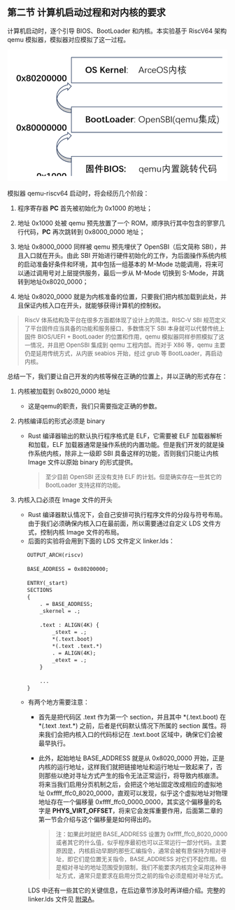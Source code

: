 ## 第二节 计算机启动过程和对内核的要求



计算机启动时，逐个引导 BIOS、BootLoader 和内核。本实验基于 RiscV64 架构 qemu 模拟器，模拟器对应模拟了这一过程。

<div style="text-align:center">
   <img src=".\img\启动过程.svg" alt="启动过程" style="zoom:70%"/>
</div>


模拟器 qemu-riscv64 启动时，将会经历几个阶段：

1. 程序寄存器 **PC** 首先被初始化为 0x1000 的地址；

2. 地址 0x1000 处被 qemu 预先放置了一个 ROM，顺序执行其中包含的寥寥几行代码，**PC** 再次跳转到 0x8000_0000 地址；

3. 地址 0x8000_0000 同样被 qemu 预先埋伏了 OpenSBI（后文简称 SBI），并且入口就在开头。由此 SBI 开始进行硬件初始化的工作，为后面操作系统内核的启动准备好条件和环境，其中包括一组基本的 M-Mode 功能调用，将来可以通过调用号对上层提供服务，最后一步从 M-Mode 切换到 S-Mode，并跳转到地址0x8020_0000；
4. 地址 0x8020_0000 就是为内核准备的位置，只要我们把内核加载到此处，并且保证内核入口在开头，就能够获得计算机的控制权。

> <font size=2>RiscV 体系结构及平台在很多方面都体现了设计上的简洁。RISC-V SBI 规范定义了平台固件应当具备的功能和服务接口，多数情况下 SBI 本身就可以代替传统上固件 BIOS/UEFI + BootLoader 的位置和作用，qemu 模拟器同样参照模拟了这一情况，并且把 OpenSBI 集成到 qemu 工程内部。而对于 X86 等，qemu 主要仍是延用传统方式，从内嵌 seabios 开始，经过 grub 等 BootLoader，再启动内核。</font>

总结一下，我们要让自己开发的内核等候在正确的位置上，并以正确的形式存在：

1. 内核被加载到 0x8020_0000 地址

   - 这是qemu的职责，我们只需要指定正确的参数。

2. 内核编译后的形式必须是 binary

   - Rust 编译器输出的默认执行程序格式是 ELF，它需要被 ELF 加载器解析和加载，ELF 加载器通常是操作系统的内置功能。但是我们开发的就是操作系统内核，除非上一级即 SBI 具备这样的功能，否则我们只能让内核 Image 文件以原始 binary 的形式提供。

     > <font size=2>至少目前 OpenSBI 还没有支持 ELF 的计划。但是确实存在一些其它的 BootLoader 支持这样的功能。</font>

3. 内核入口必须在 Image 文件的开头

   - Rust 编译器默认情况下，会自己安排可执行程序文件的分段与符号布局。由于我们必须确保内核入口在最前面，所以需要通过自定义 LDS 文件方式，控制内核 Image 文件的布局。
   - 后面的实验将会用到下面的 LDS 文件定义 linker.lds：

   ```bash{.line-numbers}
      OUTPUT_ARCH(riscv)
      
      BASE_ADDRESS = 0x80200000;
      
      ENTRY(_start)
      SECTIONS
      {
          . = BASE_ADDRESS;
          _skernel = .;
      
          .text : ALIGN(4K) {
              _stext = .;
              *(.text.boot)
              *(.text .text.*)
              . = ALIGN(4K);
              _etext = .;
          }
          
          ...
      }
   ```

   

   - 有两个地方需要注意：

     - 首先是把代码区 .text 作为第一个 section，并且其中 \*(.text.boot) 在 \*(.text .text.\*) 之前，后者是代码默认情况下所属的 section 属性。将来我们会把内核入口的代码标记在 .text.boot 区域中，确保它们会被最早执行。

     - 此外，起始地址 BASE_ADDRESS 就是从 0x8020_0000 开始，正是内核的运行地址，这样我们就把链接地址和运行地址一致起来了，否则那些以绝对寻址方式产生的指令无法正常运行，将导致内核崩溃。将来当我们启用分页机制之后，会把这个地址固定改成相应的虚拟地址 0xffff_ffc0_8020_0000，直观可以发现，似乎这个虚拟地址对物理地址存在一个偏移量 0xffff_ffc0_0000_0000，其实这个偏移量的名字是 **PHYS_VIRT_OFFSET**，将来它会发挥重要作用，后面第二章的第一节会介绍与这个偏移量是如何得出的。

       > <font size=2>注：如果此时就把 BASE_ADDRESS 设置为 0xffff_ffc0_8020_0000 或者其它的什么值，似乎程序最初也可以正常运行一部分代码。主要原因是，内核启动早期的那些汇编指令，通常会被有意保持为相对寻址，即它们是位置无关指令，BASE_ADDRESS 对它们不起作用。但是相对寻址的地址范围受到限制，我们不能要求内核完全采用这种寻址方式，通常只是要求在启用分页之前的指令必须是相对寻址方式。</font>

     LDS 中还有一些其它的关键信息，在后边章节涉及时再详细介绍。完整的 linker.lds 文件见 [附录A](ch08-00.md)。





<script src="https://utteranc.es/client.js"
        repo="OSLearning365/blog-issues"
        issue-term="pathname"
        theme="github-light"
        crossorigin="anonymous"
        async>
</script>
